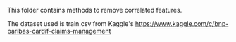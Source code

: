 This folder contains methods to remove correlated features.

The dataset used is train.csv from Kaggle's
https://www.kaggle.com/c/bnp-paribas-cardif-claims-management

